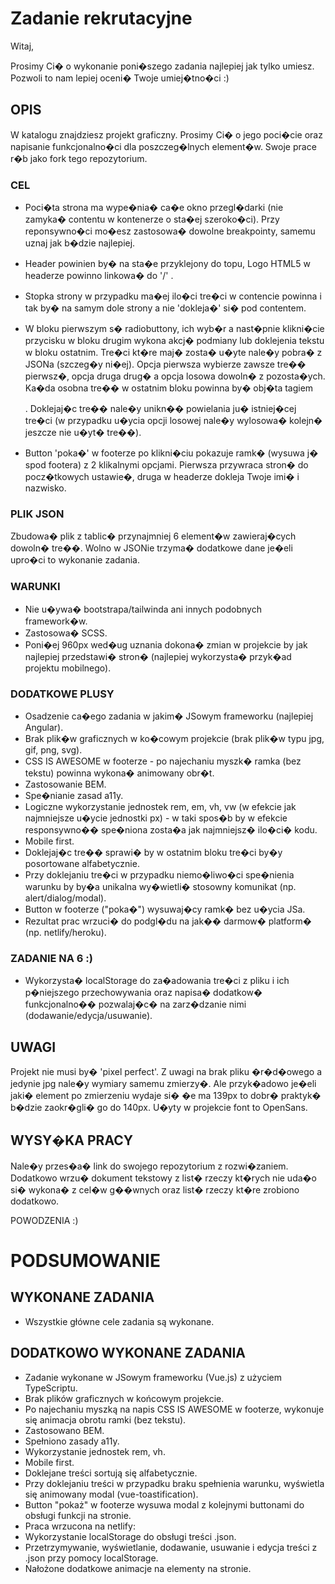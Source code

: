 # Zadanie rekrutacyjne

Witaj,

Prosimy Ci� o wykonanie poni�szego zadania najlepiej jak tylko umiesz. Pozwoli to nam lepiej oceni� Twoje umiej�tno�ci :)

## OPIS
W katalogu znajdziesz projekt graficzny. Prosimy Ci� o jego poci�cie oraz napisanie funkcjonalno�ci dla poszczeg�lnych element�w. Swoje prace r�b jako fork tego repozytorium.


### CEL

- Poci�ta strona ma wype�nia� ca�e okno przegl�darki (nie zamyka� contentu w kontenerze o sta�ej szeroko�ci). Przy reponsywno�ci mo�esz zastosowa� dowolne breakpointy, samemu uznaj jak b�dzie najlepiej.

- Header powinien by� na sta�e przyklejony do topu, Logo HTML5 w headerze powinno linkowa� do '/' .  

- Stopka strony w przypadku ma�ej ilo�ci tre�ci w contencie powinna i tak by� na samym dole strony a nie 'dokleja�' si� pod contentem.

- W bloku pierwszym s� radiobuttony, ich wyb�r a nast�pnie klikni�cie przycisku w bloku drugim wykona akcj� podmiany lub doklejenia tekstu w bloku ostatnim. Tre�ci kt�re maj� zosta� u�yte nale�y pobra� z JSONa (szczeg�y ni�ej). Opcja pierwsza wybierze zawsze tre�� pierwsz�, opcja druga drug� a opcja losowa dowoln� z pozosta�ych. Ka�da osobna tre�� w ostatnim bloku powinna by� obj�ta tagiem <article>. Doklejaj�c tre�� nale�y unikn�� powielania ju� istniej�cej tre�ci (w przypadku u�ycia opcji losowej nale�y wylosowa� kolejn� jeszcze nie u�yt� tre��). 

- Button 'poka�' w footerze po klikni�ciu pokazuje ramk� (wysuwa j� spod footera) z 2 klikalnymi opcjami. Pierwsza przywraca stron� do pocz�tkowych ustawie�, druga w headerze dokleja Twoje imi� i nazwisko.


### PLIK JSON
Zbudowa� plik z tablic� przynajmniej 6 element�w zawieraj�cych dowoln� tre��. Wolno w JSONie trzyma� dodatkowe dane je�eli upro�ci to wykonanie zadania.


### WARUNKI
- Nie u�ywa� bootstrapa/tailwinda ani innych podobnych framework�w.
- Zastosowa� SCSS.
- Poni�ej 960px wed�ug uznania dokona� zmian w projekcie by jak najlepiej przedstawi� stron� (najlepiej wykorzysta� przyk�ad projektu mobilnego).


### DODATKOWE PLUSY
- Osadzenie ca�ego zadania w jakim� JSowym frameworku (najlepiej Angular).
- Brak plik�w graficznych w ko�cowym projekcie (brak plik�w typu jpg, gif, png, svg).
- CSS IS AWESOME w footerze - po najechaniu myszk� ramka (bez tekstu) powinna wykona� animowany obr�t.
- Zastosowanie BEM.
- Spe�nianie zasad a11y.
- Logiczne wykorzystanie jednostek rem, em, vh, vw (w efekcie jak najmniejsze u�ycie jednostki px) - w taki spos�b by w efekcie responsywno�� spe�niona zosta�a jak najmniejsz� ilo�ci� kodu.
- Mobile first.
- Doklejaj�c tre�� sprawi� by w ostatnim bloku tre�ci by�y posortowane alfabetycznie.
- Przy doklejaniu tre�ci w przypadku niemo�liwo�ci spe�nienia warunku by by�a unikalna wy�wietli� stosowny komunikat (np. alert/dialog/modal).
- Button w footerze ("poka�") wysuwaj�cy ramk� bez u�ycia JSa.
- Rezultat prac wrzuci� do podgl�du na jak�� darmow� platform� (np. netlify/heroku).


### ZADANIE NA 6 :)
- Wykorzysta� localStorage do za�adowania tre�ci z pliku i ich p�niejszego przechowywania oraz napisa� dodatkow� funkcjonalno�� pozwalaj�c� na zarz�dzanie nimi (dodawanie/edycja/usuwanie).


## UWAGI
Projekt nie musi by� 'pixel perfect'. Z uwagi na brak pliku �r�d�owego a jedynie jpg nale�y wymiary samemu zmierzy�. Ale przyk�adowo je�eli jaki� element po zmierzeniu wydaje si� �e ma 139px to dobr� praktyk� b�dzie zaokr�gli� go do 140px. U�yty w projekcie font to OpenSans.


## WYSY�KA PRACY
Nale�y przes�a� link do swojego repozytorium z rozwi�zaniem. Dodatkowo wrzu� dokument tekstowy z list� rzeczy kt�rych nie uda�o si� wykona� z cel�w g��wnych oraz list� rzeczy kt�re zrobiono dodatkowo.

POWODZENIA :)


# PODSUMOWANIE

## WYKONANE ZADANIA
- Wszystkie główne cele zadania są wykonane.

## DODATKOWO WYKONANE ZADANIA
- Zadanie wykonane w JSowym frameworku (Vue.js) z użyciem TypeScriptu.
- Brak plików graficznych w końcowym projekcie.
- Po najechaniu myszką na napis CSS IS AWESOME w footerze, wykonuje się animacja obrotu ramki (bez tekstu).
- Zastosowano BEM.
- Spełniono zasady a11y.
- Wykorzystanie jednostek rem, vh.
- Mobile first.
- Doklejane treści sortują się alfabetycznie.
- Przy doklejaniu treści w przypadku braku spełnienia warunku, wyświetla się animowany modal (vue-toastification).
- Button "pokaż" w footerze wysuwa modal z kolejnymi buttonami do obsługi funkcji na stronie.
- Praca wrzucona na netlify: 
- Wykorzystanie localStorage do obsługi treści .json.
- Przetrzymywanie, wyświetlanie, dodawanie, usuwanie i edycja treści z .json przy pomocy localStorage.
- Nałożone dodatkowe animacje na elementy na stronie.